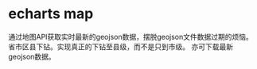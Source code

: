 # echarts map
通过地图API获取实时最新的geojson数据，摆脱geojson文件数据过期的烦恼。
省市区县下钻。实现真正的下钻至县级，而不是只到市级。
亦可下载最新geojson数据。